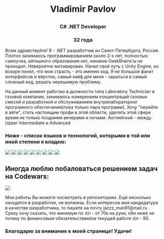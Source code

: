 <h1 align="center">Vladimir Pavlov<h2>
<h3 align="center">C# .NET Developer</h3>
<h3 align="center">32 года</h3>
<p>    Всем здравствуйте! Я - .NET разработчик из Санкт-Петербурга, Россия. Плотно занимаюсь программированием около 2-х лет, полностью самоучка, айтишного образования нет, никакие GeekBrains'ы не проходил. Невероятно мотивирован. Начал свой путь с Unity Engine, но вскоре понял, что моя страсть - это именно код. Я не большой фанат интерфейсов и вёрстки, самый кайф для меня - зарыться в самый сложный код, решать нерешимую проблему.</p>
<p>    На данный момент работаю в должности типа Laboratory Technician в газовой компании, занимаюсь измерением концентраций газовых смесей и разработкой и обслуживанием внутрилабораторног програмного обеспечения(пока только пара программ). Хочу "перейти в айти", стать настоящим профи в этой области, уделять этой сфере время не только поздними вечерами и ночами. Английский - между Upper Intermediate и Advanced</p>
<div>
<h3>Ниже - список языков и технологий, которыми в той или иной степени я владею:</h3>
<img src = "https://img.shields.io/badge/figma-%23F24E1E.svg?style=for-the-badge&logo=figma&logoColor=white"/ >
<img src = "https://img.shields.io/badge/.NET-5C2D91?style=for-the-badge&logo=.net&logoColor=white"/ >
<img src = "https://img.shields.io/badge/unity-%23000000.svg?style=for-the-badge&logo=unity&logoColor=white"/ >
<img src = "https://img.shields.io/badge/Visual%20Studio%20Code-0078d7.svg?style=for-the-badge&logo=visual-studio-code&logoColor=white"/ >
<img src = "https://img.shields.io/badge/Visual%20Studio-5C2D91.svg?style=for-the-badge&logo=visual-studio&logoColor=white"/ >
<img src = "https://img.shields.io/badge/c%23-%23239120.svg?style=for-the-badge&logo=c-sharp&logoColor=white"/ >
<img src = "https://img.shields.io/badge/css3-%231572B6.svg?style=for-the-badge&logo=css3&logoColor=white"/ >
<img src = "https://img.shields.io/badge/html5-%23E34F26.svg?style=for-the-badge&logo=html5&logoColor=white"/ >
<img src = "https://img.shields.io/badge/javascript-%23323330.svg?style=for-the-badge&logo=javascript&logoColor=%23F7DF1E"/ >
</div>
<h2>Иногда люблю побаловаться решением задач на Codewars:</h2>
<img src = "https://www.codewars.com/users/Devastator6000/badges/large"/ >
  <p>Мои работы Вы можете посмотреть в репозиториях. Ещё несколько находятся в разработке, не волжены. Если интересна моя кандидатура в качестве разработчика, то пишите на почту jazzz_man91@mail.ru . Сразу хочу сказать, что минимум по з\п - от 70к на руки, оби ниже не потяну по финансовым обязательствам(на текущей работе з\п - 90. </p>
  <h3>Благодарю за внимание к моей странице! Удачи!</h3>
<!--
**HappyMaxStudio/HappyMaxStudio** is a ✨ _special_ ✨ repository because its `README.md` (this file) appears on your GitHub profile.

Here are some ideas to get you started:

- 🔭 I’m currently working on ...
- 🌱 I’m currently learning ...
- 👯 I’m looking to collaborate on ...
- 🤔 I’m looking for help with ...
- 💬 Ask me about ...
- 📫 How to reach me: ...
- 😄 Pronouns: ...
- ⚡ Fun fact: ...
-->
